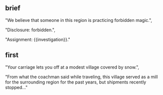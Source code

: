 ## brief 
"We believe that someone in this region is practicing forbidden magic.",

"Disclosure: forbidden.",

"Assignment: {{investigation}}."

## first 
"Your carriage lets you off at a modest village covered by snow.",

"From what the coachman said while traveling, this village served as a mill for the surrounding region for the past years, but shipments recently stopped..."